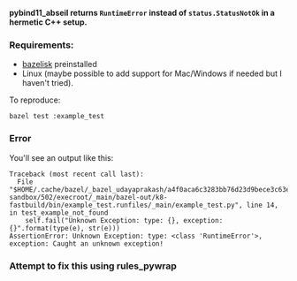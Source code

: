 **pybind11_abseil returns `RuntimeError` instead of `status.StatusNotOk` in a hermetic C++ setup.**

### Requirements:
- [bazelisk](https://github.com/bazelbuild/bazelisk) preinstalled 
- Linux (maybe possible to add support for Mac/Windows if needed but I haven't tried).

To reproduce:
```
bazel test :example_test
```

### Error
You'll see an output like this:
```
Traceback (most recent call last):
  File "$HOME/.cache/bazel/_bazel_udayaprakash/a4f0aca6c3283bb76d23d9bece3c63ef/sandbox/linux-sandbox/502/execroot/_main/bazel-out/k8-fastbuild/bin/example_test.runfiles/_main/example_test.py", line 14, in test_example_not_found
    self.fail("Unknown Exception: type: {}, exception: {}".format(type(e), str(e)))
AssertionError: Unknown Exception: type: <class 'RuntimeError'>, exception: Caught an unknown exception!
```

### Attempt to fix this using rules_pywrap
